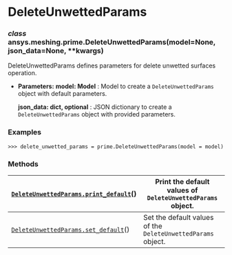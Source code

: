 <!-- vale off -->

<a id="deleteunwettedparams"></a>

# DeleteUnwettedParams

<a id="ansys.meshing.prime.DeleteUnwettedParams"></a>

### *class* ansys.meshing.prime.DeleteUnwettedParams(model=None, json_data=None, \*\*kwargs)

DeleteUnwettedParams defines parameters for delete unwetted surfaces operation.

* **Parameters:**
  **model: Model**
  : Model to create a `DeleteUnwettedParams` object with default parameters.

  **json_data: dict, optional**
  : JSON dictionary to create a `DeleteUnwettedParams` object with provided parameters.

### Examples

```pycon
>>> delete_unwetted_params = prime.DeleteUnwettedParams(model = model)
```

<!-- !! processed by numpydoc !! -->

### Methods

| [`DeleteUnwettedParams.print_default`](ansys.meshing.prime.DeleteUnwettedParams.print_default.md#ansys.meshing.prime.DeleteUnwettedParams.print_default)()   | Print the default values of `DeleteUnwettedParams` object.   |
|--------------------------------------------------------------------------------------------------------------------------------------------------------------|--------------------------------------------------------------|
| [`DeleteUnwettedParams.set_default`](ansys.meshing.prime.DeleteUnwettedParams.set_default.md#ansys.meshing.prime.DeleteUnwettedParams.set_default)()         | Set the default values of the `DeleteUnwettedParams` object. |
<!-- vale on -->
